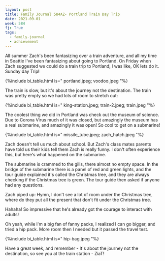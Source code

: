```yaml
---
layout: post
title: Family Journal 584AZ- Portland Train Day Trip
date: 2021-09-01
week: 584
fj: True
tags:
  - family-journal
  - achievement
---
```


All summer Zach's been fantasizing over a train adventure, and all my time in Seattle I've been fantasizing about going to Portland. On Friday when Zach suggested we could do a train trip to Portland, I was like, OK lets do it. Sunday day Trip!

{%include bi_table.html is="
portland.jpeg;
voodoo.jpeg
"%}

The train is slow, but it's about the journey not the destination. The train was pretty empty so we had lots of room to stretch out:

{%include bi_table.html is="
king-station.jpeg;
train-2.jpeg;
train.jpeg
"%}

The coolest thing we did in Portland was check out the museum of science. Due to Corona Virus much of it was closed, but amazingly the museum has a real submarine, and amazingly it was open! So cool to get on a submarine!

{%include bi_table.html is="
missile_tube.jpeg;
zach_hatch.jpeg
"%}

Zach doesn't tell us much about school. But Zach's class mates parents have told us their kids tell them Zach is really funny. I don't often experience this, but here's what happened on the submarine.

The submarine is crammed to the gills, there almost no empty space. In the bridge of the submarine there is a panel of red and green lights, and the tour guide explained it's called the Christmas tree, and they are always checking if the Christmas tree is green. The tour guide then asked if anyone had any questions.

Zach piped up: Hymn, I don't see a lot of room under the Christmas tree, where do they put all the present that don't fit under the Christmas tree.

Hahaha! So impressive that he's already got the courage to interact with adults!

Oh yeah, while I'm a big fan of fanny packs, I realized I can go bigger, and tried a hip pack. More room then I needed but it passed the travel test.

{%include bi_table.html is="
hip-bag.jpeg
"%}

Have a great week, and remember - It's about the journey not the destination, so see you at the train station - ZiaT!
